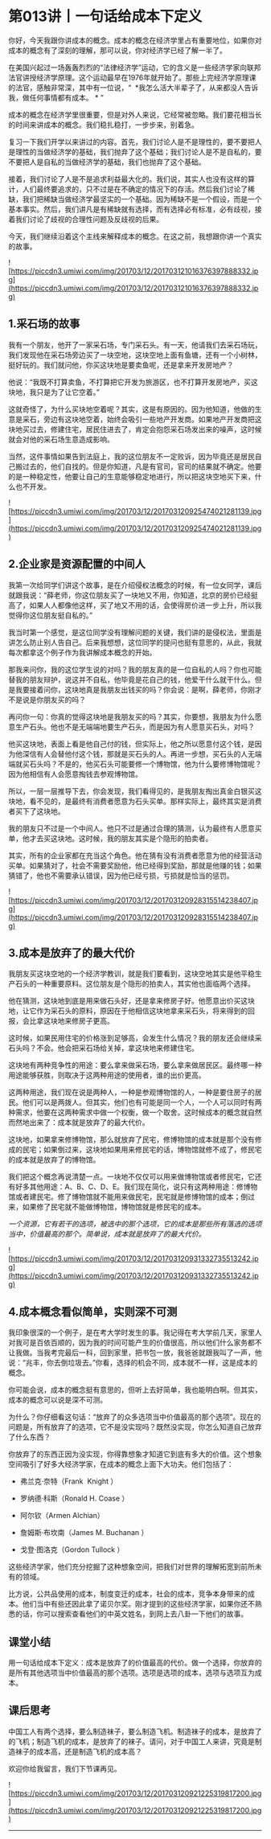 # 第013讲丨一句话给成本下定义

你好，今天我跟你讲成本的概念。成本的概念在经济学里占有重要地位，如果你对成本的概念有了深刻的理解，那可以说，你对经济学已经了解一半了。

在美国兴起过一场轰轰烈烈的“法律经济学”运动，它的含义是一些经济学家向联邦法官讲授经济学原理。这个运动最早在1976年就开始了。那些上完经济学原理课的法官，感触非常深，其中有一位说，“  *我怎么活大半辈子了，从来都没人告诉我，做任何事情都有成本。 * ”

成本的概念在经济学里很重要，但是对外人来说，它经常被忽略。我们要花相当长的时间来讲成本的概念。我们稳扎稳打，一步步来，别着急。

复习一下我们开学以来讲过的内容。首先，我们讨论人是不是理性的，要不要把人是理性的当做经济学的基础，我们抛弃了这个基础；我们讨论人是不是自私的，要不要把人是自私的当做经济学的基础，我们也抛弃了这个基础。

接着，我们讨论了人是不是追求利益最大化的。我们说，其实人也没有这样的算计，人们最终要追求的，只不过是在不确定的情况下的存活。然后我们讨论了稀缺，我们把稀缺当做经济学最坚实的一个基础。因为稀缺不是一个假设，而是一个基本事实。然后，我们讲凡是有稀缺就有选择，而有选择必有标准，必有歧视，接着我们讨论了歧视的合理性问题及反歧视的后果。

今天，我们继续沿着这个主线来解释成本的概念。在这之前，我想跟你讲一个真实的故事。

![https://piccdn3.umiwi.com/img/201703/12/201703121016376397888332.jpg](https://piccdn3.umiwi.com/img/201703/12/201703121016376397888332.jpg)

## 1.采石场的故事

我有一个朋友，他开了一家采石场，专门采石头。有一天，他请我们去采石场玩，我们发现他在采石场旁边买了一块空地，这块空地上面有鱼塘，还有一个小树林，挺好玩的。我们就问他，你买这块地是要卖鱼呢，还是拿来开发房地产？

他说：“我既不打算卖鱼，不打算把它开发为旅游区，也不打算开发房地产，买这块地，我只是为了让它空着。”

这就奇怪了，为什么买块地空着呢？其实，这是有原因的。因为他知道，他做的生意是采石，旁边有这块地空着，始终会吸引一些地产开发商。如果地产开发商把这块地买过去，修建住宅，居民住进去了，肯定会抱怨采石场发出来的噪声，这时候就会对他的采石场生意造成影响。

当然，这件事情如果告到法庭上，我的这位朋友不一定败诉，因为毕竟还是居民自己搬过去的，他们自找的。但是你知道，凡是有官司，官司的结果就不确定。他要的是一种稳定性，他要让自己的生意能够稳定地进行，所以把这块空地买下来，什么也不开发。

![https://piccdn3.umiwi.com/img/201703/12/201703120925474021281139.jpg](https://piccdn3.umiwi.com/img/201703/12/201703120925474021281139.jpg)

## 2.企业家是资源配置的中间人

我第一次给同学们讲这个故事，是在介绍侵权法概念的时候，有一位女同学，课后就跟我说：“薛老师，你这位朋友买了一块地又不用，你知道，北京的房价已经挺高了，如果人人都像他这样，买了地又不用的话，会使得房价进一步上升，所以我觉得你这位朋友挺自私的。”

我当时第一个感觉，是这位同学没有理解问题的关键，我们讲的是侵权法，里面是讲怎么防止别人告自己。后来我想想，这位同学的提问也挺有意思的，从此，我就每次都拿这个例子作为我讲解成本概念的开始。

那我来问你，我的这位学生说的对吗？我的朋友真的是一位自私的人吗？你也可能替我的朋友辩护，说这并不自私，他毕竟是花自己的钱，他爱干什么就干什么。但是我要接着问你，这块地真是我朋友出钱买的吗？你会说：是啊，薛老师，你刚才不是说是你朋友买的吗？

再问你一句：你真的觉得这块地是我朋友买的吗？其实，你要想，我朋友为什么愿意生产石头。他也不是无端端地要生产石头，而是因为有人愿意买石头，对吗？

他买这块地，表面上看是他自己付的钱，但实际上，他之所以愿意付这个钱，是因为他深信有人会替他付这个钱，那就是买石头的人。再进一步想，买石头的人无端端就买石头吗？不是的，他买石头可能要修一个博物馆，他为什么要修博物馆呢？因为他相信有人会愿意掏钱去参观博物馆。

所以，一层一层推导下去，你会发现，我们看得见的，是我朋友掏出真金白银买这块地，看不见的，是最终有消费者愿意为石头买单。那样实际上，最终其实是消费者买下了这块地。

我的朋友只不过是一个中间人。他只不过是通过合理的猜测，认为最终有人愿意买单，他才去买这块地。这时候，我的朋友其实是个隐形的拍卖者。

其实，所有的企业家都在充当这个角色。他在猜有没有消费者愿意为他的经营活动买单。如果猜对了，社会不需要奖励他，他已经得到奖励，那就是他赚的钱；如果猜错了，他也不需要承认错误，因为他已经亏损，亏损就是恰当的惩罚。

![https://piccdn3.umiwi.com/img/201703/12/201703120928315514238407.jpg](https://piccdn3.umiwi.com/img/201703/12/201703120928315514238407.jpg)

## 3.成本是放弃了的最大代价

我朋友买这块空地的一个经济学教训，就是我们要看到，这块空地其实是他平稳生产石头的一种重要原料。这位朋友是个隐形的拍卖人，其实他也面临两个选择。

他在猜测，这块地到底是用来做石头好，还是拿来修房子好。他愿意出价买这块地，让它作为采石头的原料，原因在于他相信这块地拿来采石头，将来得到的回报，会比拿这块地来修房子更高。

这时候，如果民用住宅的价格涨到足够高，会发生什么情况？我的朋友还会继续采石头吗？不会。他会把采石场给关掉，拿这块地来修建住宅。

这块地有两种竞争性的用途：要么拿来做采石场，要么拿来做居民区。最终哪一种用途能够获胜，则取决于这两种用途的使用者，谁的出价更高。

这两种用途，我们现在说是两种人，一种是参观博物馆的人，一种是要住房子的居民。他们可以是两拨人。但其实，他们也有可能是同一个人，一个人可以同时有两种需求，他要在这两种需求中做一个权衡，做一个取舍。这时候成本的概念就自然而然地出来了：成本就是放弃了的最大代价。

这块地，如果拿来修博物馆，那么就放弃了民宅，修博物馆的成本就是那个没有修成的民宅；如果倒过来，这块地如果用来修民宅的话，博物馆就修不成了，修民宅的成本就是放弃了的博物馆。

我们把这个概念再说清楚一点。一块地不仅仅可以用来做博物馆或者修民宅，它还有好多其他用途：A、B、C、D、E。我们现在简化，说只有这两种用途：修博物馆或者建民宅。修了博物馆就不能用来做民宅，民宅就是修博物馆的成本；倒过来，如果修了民宅就不能做博物馆，博物馆就是修民宅的成本。

 *一个资源，它有若干的选项，被选中的那个选项，它的成本是那些所有落选的选项当中，价值最高的那个。简单说，成本就是放弃了的最大代价。*

![https://piccdn3.umiwi.com/img/201703/12/201703120931332735513242.jpg](https://piccdn3.umiwi.com/img/201703/12/201703120931332735513242.jpg)

## 4.成本概念看似简单，实则深不可测

我印象很深的一个例子，是在考大学时发生的事。我记得在考大学前几天，家里人对我可是百依百顺的，因为我的时间可能产生的价值很高，所以他们什么家务都不让我做。当我考完最后一科，回到家里，把书包一放，我爸爸就跟我叫了一声，他说：“兆丰，你去倒垃圾去。”你看，选择的机会不同，成本就不一样，这是成本的概念。

你可能会说，成本的概念挺有意思的，但听上去好简单，我也能明白啊。但其实，成本的概念可以说是深不可测。

为什么？你仔细看这句话：“放弃了的众多选项当中价值最高的那个选项”。现在的问题是，所有放弃了的选项，它不是没实现吗？既然没实现，你怎么知道自己放弃了什么东西？

你放弃了的东西正因为没实现，你得靠想象才知道它到底有多大的价值。这个想象空间吸引了好多大经济学家，在成本的概念上面下大功夫。他们包括了：

* 弗兰克·奈特（Frank  Knight ）

* 罗纳德·科斯（Ronald H. Coase ）

* 阿尔钦（Armen Alchian）

* 詹姆斯·布坎南（James M. Buchanan ）

* 戈登·图洛克（Gordon Tullock ）

这些经济学家，他们充分挖掘了这种想象空间，把我们对世界的理解拓宽到前所未有的领域。

比方说，公共品使用的成本，制度变迁的成本，社会的成本，竞争本身带来的成本。他们当中有些还因此拿了诺贝尔奖。刚才提到的这些经济学家，如果你还不熟悉的话，你可以搜索查看他们的中英文姓名，到网上去八卦一下他们的故事。

## 课堂小结

用一句话给成本下定义：成本是放弃了的价值最高的代价。做一个选择，你放弃的是所有其他选项当中价值最高的那个选项。选项是选项的成本，选项与选项互为成本。

## 课后思考

中国工人有两个选择，要么制造袜子，要么制造飞机。制造袜子的成本，是放弃了的飞机；制造飞机的成本，是放弃了的袜子。请问，对于中国工人来讲，究竟是制造袜子的成本高，还是制造飞机的成本高？

欢迎你给我留言，我们下节课再见。

![https://piccdn3.umiwi.com/img/201703/12/201703120921225319817200.jpg](https://piccdn3.umiwi.com/img/201703/12/201703120921225319817200.jpg)

---
